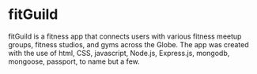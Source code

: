 # fitGuild
fitGuild is a fitness app that connects users with various fitness meetup groups, fitness studios, and gyms across the Globe. The app was created with the use of html, CSS, javascript, Node.js, Express.js, mongodb, mongoose, passport, to name but a few.
